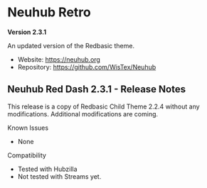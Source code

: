 # Neuhub Retro

**Version 2.3.1**

An updated version of the Redbasic theme.

* Website: https://neuhub.org
* Repository: https://github.com/WisTex/Neuhub

## Neuhub Red Dash 2.3.1 - Release Notes

This release is a copy of Redbasic Child Theme 2.2.4 without any modifications. Additional modifications are coming.

Known Issues
* None

Compatibility
* Tested with Hubzilla
* Not tested with Streams yet.
